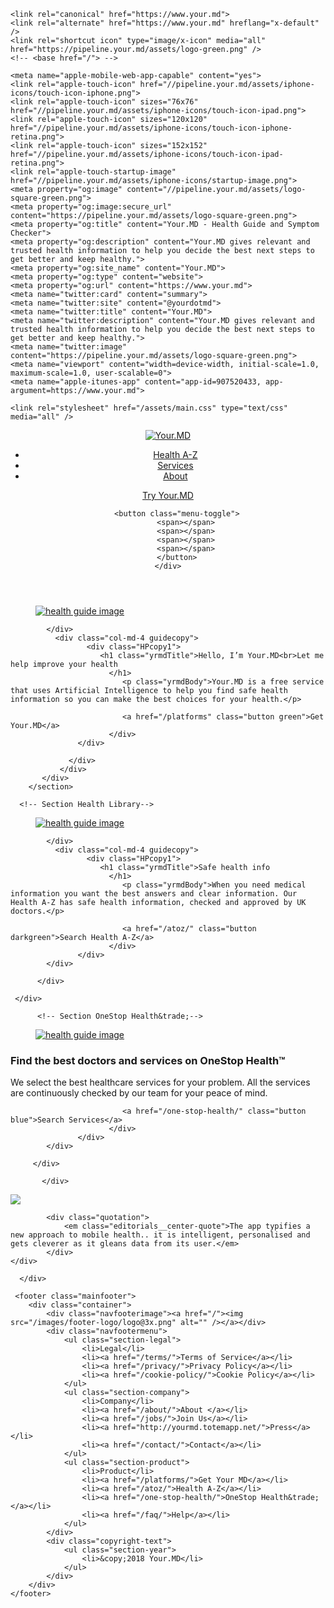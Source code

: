 <!DOCTYPE html>
<html>
<head>
    <meta charset="utf-8">
    <meta http-equiv="X-UA-Compatible" content="IE=edge">
    <title>Your.MD - Health Guide and Symptom Checker</title>
    <meta name="description" content="Your.MD is a free service that uses Artificial Intelligence to help you find safe health information so you can make the best choices for your health.">
    <meta name="keywords" content="Symptom Checker,Symptoms,Healthcare,Health App,Health Guide,Digital Health,AI Doctor,AI healthcare,health guide">
    <link rel="dns-prefetch" href="https://fonts.gstatic.com/">
    <link rel="dns-prefetch" href="https://fonts.googleapis.com/">
    <link rel="dns-prefetch" href="//www.googletagmanager.com/">


    <link rel="canonical" href="https://www.your.md">
    <link rel="alternate" href="https://www.your.md" hreflang="x-default" />
    <link rel="shortcut icon" type="image/x-icon" media="all" href="https://pipeline.your.md/assets/logo-green.png" />
    <!-- <base href="/"> -->

    <meta name="apple-mobile-web-app-capable" content="yes">
    <link rel="apple-touch-icon" href="//pipeline.your.md/assets/iphone-icons/touch-icon-iphone.png">
    <link rel="apple-touch-icon" sizes="76x76" href="//pipeline.your.md/assets/iphone-icons/touch-icon-ipad.png">
    <link rel="apple-touch-icon" sizes="120x120" href="//pipeline.your.md/assets/iphone-icons/touch-icon-iphone-retina.png">
    <link rel="apple-touch-icon" sizes="152x152" href="//pipeline.your.md/assets/iphone-icons/touch-icon-ipad-retina.png">
    <link rel="apple-touch-startup-image" href="//pipeline.your.md/assets/iphone-icons/startup-image.png">
    <meta property="og:image" content="//pipeline.your.md/assets/logo-square-green.png">
    <meta property="og:image:secure_url" content="https://pipeline.your.md/assets/logo-square-green.png">
    <meta property="og:title" content="Your.MD - Health Guide and Symptom Checker">
    <meta property="og:description" content="Your.MD gives relevant and trusted health information to help you decide the best next steps to get better and keep healthy.">
    <meta property="og:site_name" content="Your.MD">
    <meta property="og:type" content="website">
    <meta property="og:url" content="https://www.your.md">
    <meta name="twitter:card" content="summary">
    <meta name="twitter:site" content="@yourdotmd">
    <meta name="twitter:title" content="Your.MD">
    <meta name="twitter:description" content="Your.MD gives relevant and trusted health information to help you decide the best next steps to get better and keep healthy.">
    <meta name="twitter:image" content="https://pipeline.your.md/assets/logo-square-green.png">
    <meta name="viewport" content="width=device-width, initial-scale=1.0, maximum-scale=1.0, user-scalable=0">
    <meta name="apple-itunes-app" content="app-id=907520433, app-argument=https://www.your.md">

    <link rel="stylesheet" href="/assets/main.css" type="text/css" media="all" />
</head>
<!-- Google Tag Manager -->
<script>dataLayer = [];</script>
<noscript><iframe src="//www.googletagmanager.com/ns.html?id=GTM-KFFRMZ"
                  height="0" width="0" style="display:none;visibility:hidden"></iframe></noscript>
<script>(function(w,d,s,l,i){w[l]=w[l]||[];w[l].push({'gtm.start':
        new Date().getTime(),event:'gtm.js'});var f=d.getElementsByTagName(s)[0],
        j=d.createElement(s),dl=l!='dataLayer'?'&l='+l:'';j.async=true;j.src=
        '//www.googletagmanager.com/gtm.js?id='+i+dl;f.parentNode.insertBefore(j,f);
    })(window,document,'script','dataLayer','GTM-KFFRMZ');</script>
<!-- End Google Tag Manager -->

<!-- Start Header -->
<header class="main-header">
    <div class="container">
        <div class="logo">
            <a href="/"><img src="/atoz/wp-content//themes/your-md/assets/images/logo.png" alt="Your.MD"></a>
        </div>
        <nav class="primary-nav">
            <ul>
               <li><a href="/atoz/">Health A-Z</a></li>
                <li><a href="/one-stop-health/">Services</a></li>
             <li><a href="/about">About</a></li>
            </ul>
        </nav>
        <div class="app-download">
            <a href="https://webapp.your.md?utm_source=yourmd&utm_medium=navbar&utm_campaign=homepage" class="btn btn-green" target="_blank">Try Your.MD</a>
        </div>

        <button class="menu-toggle">
            <span></span>
            <span></span>
            <span></span>
            <span></span>
        </button>
    </div>

</header>

<!-- End header-->

<main>
       <!-- Section Get YourMD -->
 <section class="homepage1">
 <div class="container">
    <div class="row">
    <div class="healthguide">
           <div class="col-md-4">
             <figure>
                 <a href="https://webapp.your.md">
                 <picture class=""><!--[if IE 9]><video style="display: none;"><![endif]-->
                       <source data-view="desk" srcset="images/hp-images/health-guide-desk.png" media="(min-width: 980px)">
                        <source data-view="tab" srcset="images/hp-images/health-guide-mobile.png" media="(min-width: 680px)">
                       <source data-view="mob" srcset="images/hp-images/health-guide-mobile.png" media="(min-width: 0px)"><!--[if IE 9]></video><![endif]-->
                         <img data-original="images/hp-images/health-guide-desk.png" srcset="images/hp-images/health-guide-desk.png" class="img-responsive" alt="health guide image">
                 </picture>
                 </a>
             </figure>

            </div>
              <div class="col-md-4 guidecopy">
                     <div class="HPcopy1">
                        <h1 class="yrmdTitle">Hello, I’m Your.MD<br>Let me help improve your health
                          </h1>
                             <p class="yrmdBody">Your.MD is a free service that uses Artificial Intelligence to help you find safe health information so you can make the best choices for your health.</p>

                             <a href="/platforms" class="button green">Get Your.MD</a>
                          </div>
                   </div>

                 </div>
               </div>
           </div>
        </section>

      <!-- Section Health Library-->
 <section class="homepage2">
 <div class="container">
    <div class="row">
        <div class="healthguide">
           <div class="col-md-4">
            <figure><a href="/atoz/">
                 <picture class=""><!--[if IE 9]><video style="display: none;"><![endif]-->
                       <source data-view="desk" srcset="images/hp-images/Health-library-desk.png" media="(min-width: 980px)">
                        <source data-view="tab" srcset="images/hp-images/Health-library-mobile.png" media="(min-width: 680px)">
                       <source data-view="mob" srcset="images/hp-images/Health-library-mobile.png" media="(min-width: 0px)"><!--[if IE 9]></video><![endif]-->
                      <img data-original="images/hp-images/Health-library-desk.png" srcset="images/hp-images/Health-library-desk.png" class="img-responsive" alt="health guide image">
                 </picture>
            </a>
            </figure>

            </div>
              <div class="col-md-4 guidecopy">
                     <div class="HPcopy1">
                        <h1 class="yrmdTitle">Safe health info
                          </h1>
                             <p class="yrmdBody">When you need medical information you want the best answers and clear information. Our Health A-Z has safe health information, checked and approved by UK doctors.</p>

                             <a href="/atoz/" class="button darkgreen">Search Health A-Z</a>
                          </div>
                   </div>
            </div>

          </div>

     </div>
 </section>


          <!-- Section OneStop Health&trade;-->
<section class="homepage3">
 <div class="container">
    <div class="row">
        <div class="healthguide">
           <div class="col-md-4">
               <figure>
                   <a href="/one-stop-health/">
                 <picture class=""><!--[if IE 9]><video style="display: none;"><![endif]-->
                        <source data-view="desk" srcset="images/hp-images/OneStopHealth-Desk.png" media="(min-width: 980px)">
                         <source data-view="tab" srcset="images/hp-images/OneStopHealth-Mobile.png" media="(min-width: 680px)">
                         <source data-view="mob" srcset="images/hp-images/OneStopHealth-Mobile.png" media="(min-width: 0px)"><!--[if IE 9]></video><![endif]-->
                           <img data-original="images/hp-images/OneStopHealth-Desk.png" srcset="images/hp-images/OneStopHealth-Desk.png" class="img-responsive" alt="health guide image">
                     </picture>
                </figure>
               </a>
            </div>
              <div class="col-md-4 guidecopy">
                     <div class="HPcopy1">
                        <h1 class="yrmdTitle">Find the best doctors and services on OneStop Health&trade;
                          </h1>
                             <p class="yrmdBody">We select the best healthcare services for your problem. All the services are continuously checked by our team for your peace of mind.</p>

                             <a href="/one-stop-health/" class="button blue">Search Services</a>
                          </div>
                   </div>
            </div>

         </div>

           </div>
 </section>

 <!-- Section bottom section Quotation -->
<section class="homepage4">
 <div class="container">
    <div class="row">
           <div class="healthguide-bottom">
             <div class="news guidecopy">
           <!-- <p class="NewsName">The Economics </p>-->
           <img class="NewsName" src="images/hp-images/The_Economist_Logo.png"/>

            <div class="quotation">
                <em class="editorials__center-quote">The app typifies a new approach to mobile health.. it is intelligent, personalised and gets cleverer as it gleans data from its user.</em>
            </div>
    </div>

      </div>
   </div>
  </div>
</section>

</main>


     <footer class="mainfooter">
        <div class="container">
            <div class="navfooterimage"><a href="/"><img src="/images/footer-logo/logo@3x.png" alt="" /></a></div>
            <div class="navfootermenu">
                <ul class="section-legal">
                    <li>Legal</li>
                    <li><a href="/terms/">Terms of Service</a></li>
                    <li><a href="/privacy/">Privacy Policy</a></li>
                    <li><a href="/cookie-policy/">Cookie Policy</a></li>
                </ul>
                <ul class="section-company">
                    <li>Company</li>
                    <li><a href="/about/">About </a></li>
                    <li><a href="/jobs/">Join Us</a></li>
                    <li><a href="http://yourmd.totemapp.net/">Press</a></li>
                    <li><a href="/contact/">Contact</a></li>
                </ul>
                <ul class="section-product">
                    <li>Product</li>
                    <li><a href="/platforms/">Get Your MD</a></li>
                    <li><a href="/atoz/">Health A-Z</a></li>
                    <li><a href="/one-stop-health/">OneStop Health&trade;</a></li>
                    <li><a href="/faq/">Help</a></li>
                </ul>
            </div>
            <div class="copyright-text">
                <ul class="section-year">
                    <li>&copy;2018 Your.MD</li>
                </ul>
            </div>
        </div>
    </footer>

<style>@import url(https://fonts.googleapis.com/css?family=Noto+Sans:400,700);@import url(https://fonts.googleapis.com/css?family=Open+Sans:400,600,700);</style>
<script type='text/javascript' src='/atoz/wp-includes/js/jquery/jquery.js'></script>
<script type='text/javascript' src='/atoz/wp-includes/js/jquery/jquery-migrate.min.js'></script>

<script type='text/javascript' src='/atoz/wp-content//themes/your-md/assets/build/main.js'></script>
<script type='text/javascript' src='/atoz/wp-includes/js/wp-embed.min.js'></script>
<script type='text/javascript' src="/scripts/cookiebanner.min.js"></script>
<script type="text/javascript">const cb = new Cookiebanner({'message': "We use cookies to enhance your experience.", 'moreinfo': '/cookie-policy/', 'accept-on-scroll': true, 'bg': '#FFF', 'fg': '#000', 'font-family': `"Open Sans", sans-serif`}); cb.run();</script>
</body>
</html>